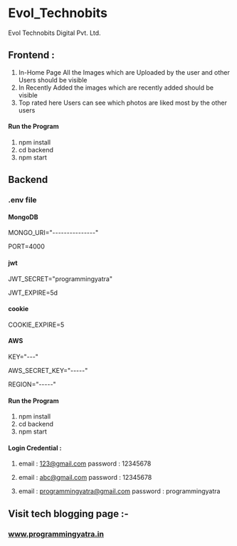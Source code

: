 # Evol_Technobits
Evol Technobits Digital Pvt. Ltd.

## Frontend :

1. In-Home Page All the Images which are Uploaded by the user and other Users should be visible
2. In Recently Added the images which are recently added should be visible
3. Top rated here Users can see which photos are liked most by the other users


#### Run the Program

1. npm install
2. cd backend
3. npm start


## Backend 

### .env file

#### MongoDB 

MONGO_URI="---------------"

PORT=4000

#### jwt

JWT_SECRET="programmingyatra"

JWT_EXPIRE=5d

#### cookie

COOKIE_EXPIRE=5


#### AWS

KEY="---"

AWS_SECRET_KEY="-----"

REGION="-----"

#### Run the Program

1. npm install
2. cd backend
3. npm start

#### Login Credential :
1. email : 123@gmail.com
   password : 12345678

2. email : abc@gmail.com
   password : 12345678

3. email : programmingyatra@gmail.com
   password : programmingyatra


## Visit tech blogging page :- 
### www.programmingyatra.in

